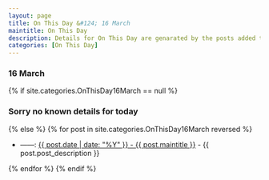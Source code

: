 ```yaml
---
layout: page
title: On This Day &#124; 16 March
maintitle: On This Day
description: Details for On This Day are genarated by the posts added to the website so the content is subject to changes/updates over time.
categories: [On This Day]
---
```


<h3>16 March</h3>

{% if site.categories.OnThisDay16March == null %}
  <h3>Sorry no known details for today</h3>
{% else %}
{% for post in site.categories.OnThisDay16March reversed %}
<ul>
<li> ——: <a href="{{ post.url }}">{{ post.date | date: "%Y" }} - {{ post.maintitle }}</a> - {{ post.post_description }}</li>
</ul>

{% endfor %}
{% endif %}

